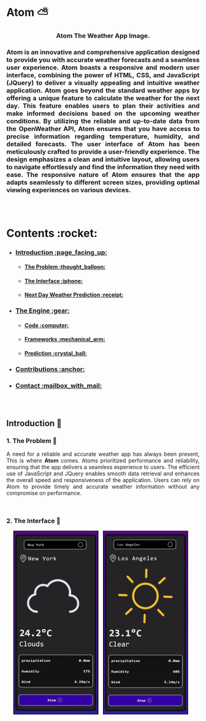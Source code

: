 # Atom  :partly_sunny:
<h3 align = "center"><strong>Atom The Weather App Image.</strong><h3>

<div style = "text-align: center;">
  <p align="justify">Atom is an innovative and comprehensive application
  designed to provide you with accurate weather forecasts and a seamless user experience.
  Atom boasts a responsive and modern user interface, combining the power of HTML,
  CSS, and JavaScript (JQuery) to deliver a visually appealing and intuitive weather
  application. Atom goes beyond the standard weather apps by offering a unique feature to
  calculate the weather for the next day. This feature enables users to plan their activities
  and make informed decisions based on the upcoming weather conditions. By utilizing the
  reliable and up-to-date data from the OpenWeather API, Atom ensures that you have
  access to precise information regarding temperature, humidity, and detailed forecasts.
  The user interface of Atom has been meticulously crafted to provide a user-friendly
  experience. The design emphasizes a clean and intuitive layout, allowing users to
  navigate effortlessly and find the information they need with ease. The responsive nature
  of Atom ensures that the app adapts seamlessly to different screen sizes, providing
  optimal viewing experiences on various devices.
  <p>
</div>
  
##

<br>
  
<h1>Contents :rocket:</h1>
<div>
  <ul>
    <li>
    <h3><a href = "#basics">Introduction :page_facing_up:</a></h3>
    <ul>
      <li>
        <h4><a href = "#problem">The Problem :thought_balloon:</a></h4>
      </li>
      <li>
        <h4><a href = "#ui">The Interface :iphone:</a></h4>
      </li>
      <li>
        <h4><a href = "#prediction">Next Day Weather Prediction :receipt:</a></h4>
      </li>
    </ul>
    </li>
    <li>
      <h3><a href = "#engine">The Engine :gear:</a></h3>
      <ul>
      <li>
        <h4><a href = "#code">Code :computer:</a></h4>
      </li>
      <li>
        <h4><a href = "#engine">Frameworks :mechanical_arm:</a></h4>
      </li>
      <li>
        <h4><a href = "#prediction">Prediction :crystal_ball:</a></h4>
      </li>
    </ul>
    </li>
    <li>
      <h3><a href = "#contributions">Contributions :anchor:</a></h3>
    </li>
    <li>
      <h3><a href = "#contactme">Contact :mailbox_with_mail:<a/></h3>
    </li>
  </ul>
</div>

##

<br>

## Introduction :page_facing_up:

### 1. The Problem :thought_balloon:

<p align="justify">A need for a reliable and accurate weather app has always been present, This is where <strong>Atom</strong> comes. Atoms prioritized performance and reliability, ensuring that the app delivers a seamless experience to users. The efficient use of JavaScript and JQuery enables smooth data retrieval and enhances the overall speed and responsiveness of the application. Users can rely on Atom to provide timely and accurate weather information without any compromise on performance.</p>

<br>

### 2. The Interface :iphone:
<div align = "center" style = "display: flex; flex-direction: row; justify-content: center; align-items: center;">
  <img height = "480vh" width = "auto" src = "https://github.com/ranveerchaudhary/Atom/blob/main/gar/cloudy.gif">
  &nbsp
  &nbsp
  <img height = "480vh" width = "auto" src = "https://github.com/ranveerchaudhary/Atom/blob/main/gar/sunny.gif">
  &nbsp
  &nbsp
</div>
